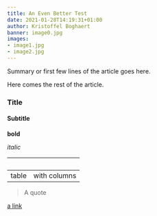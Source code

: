 ```yaml
---
title: An Even Better Test
date: 2021-01-28T14:19:31+01:00
author: Kristoffel Boghaert
banner: image0.jpg
images:
- image1.jpg
- image2.jpg
---
```


Summary or first few lines of the article goes here.

<!--more-->

Here comes the rest of the article.

### Title

#### Subtitle

**bold**

_italic_

&nbsp;|&nbsp;
------|------
table	|		with columns

> A quote

[a link](https://www.google.com)

